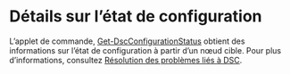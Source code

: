 # Détails sur l’état de configuration

L’applet de commande, [Get-DscConfigurationStatus](https://technet.microsoft.com/en-us/library/mt517868.aspx) obtient des informations sur l’état de configuration à partir d’un nœud cible. Pour plus d’informations, consultez [Résolution des problèmes liés à DSC](../dsc/troubleshooting.md).

<!--HONumber=Jun16_HO4-->


